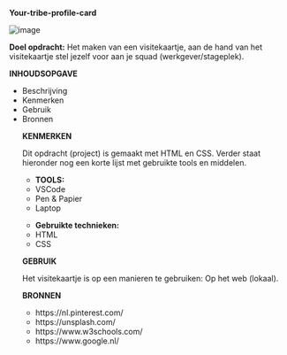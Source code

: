 
<strong>Your-tribe-profile-card</strong>

![image](https://user-images.githubusercontent.com/112861261/189330670-daea9bfc-53b4-4659-8d99-1be65081cd36.png)


<strong>Doel opdracht:</strong> Het maken van een visitekaartje, aan de hand van het visitekaartje stel jezelf voor aan je squad (werkgever/stageplek).

<strong>INHOUDSOPGAVE</strong>

<ul>
        <li class="first-li">
          Beschrijving
        </li>
        <li>Kenmerken</li>
        <li>Gebruik</li>
        <li>Bronnen</li>
      </ul>

<ul>

<strong>KENMERKEN</strong>

Dit  opdracht (project) is gemaakt met HTML en CSS. 
Verder staat hieronder nog een korte lijst met gebruikte tools en middelen.

<ul>
        <li class="first-li">
          <strong>TOOLS:</strong>
        </li>
        <li>VSCode</li>
        <li>Pen & Papier</li>
        <li>Laptop</li>
      </ul>

<ul>
        <li class="first-li">
          <strong>Gebruikte technieken:</strong>
        </li>
        <li>HTML</li>
        <li>CSS</li>
      </ul>


<strong>GEBRUIK</strong>

Het visitekaartje  is op een manieren te gebruiken: Op het web (lokaal). 


<strong>BRONNEN</strong>

<ul>
        <li class="first-li">
          https://nl.pinterest.com/
        </li>
        <li>https://unsplash.com/</li>
        <li>https://www.w3schools.com/</li>
        <li>https://www.google.nl/</li>
      </ul>


